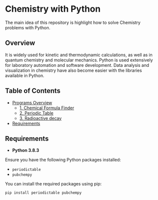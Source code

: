 # Chemistry with Python

The main idea of this repository is highlight how to solve Chemistry problems with Python.

## Overview

It is widely used for kinetic and thermodynamic calculations, as well as in quantum chemistry and molecular mechanics. Python is used extensively for laboratory automation and software development. Data analysis and visualization in chemistry have also become easier with the libraries available in Python.

## Table of Contents

- [Programs Overview](#programs-overview)
  - [1. Chemical Formula Finder](#1-Chemical-Formula-Finder)
  - [2. Periodic Table](#1-Periodic-Table)
  - [3. Radioactive decay](#2-Radioactive-decay)
- [Requirements](#Requirements)  

 


## Requirements

* **Python 3.8.3**
  
Ensure you have the following Python packages installed:

- `periodictable` 
- `pubchempy` 

You can install the required packages using pip:

```bash
pip install periodictable pubchempy
```
